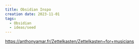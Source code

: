 ```yaml
---
title: Obsidian Inspo
creation date: 2023-11-01
tags:
  - Obsidian
  - ideas/seed
---
```


https://anthonyamar.fr/Zettelkasten/Zettelkasten+for+musicians